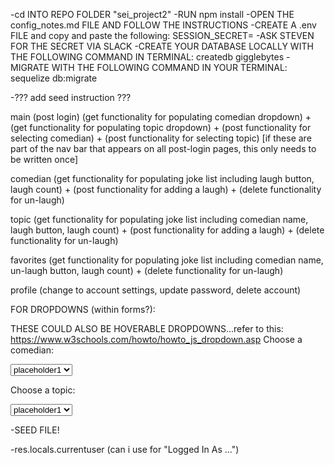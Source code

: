 -cd INTO REPO FOLDER "sei_project2"
-RUN npm install 
-OPEN THE config_notes.md FILE AND FOLLOW THE INSTRUCTIONS
-CREATE A .env FILE and copy and paste the following: SESSION_SECRET=
-ASK STEVEN FOR THE SECRET VIA SLACK
-CREATE YOUR DATABASE LOCALLY WITH THE FOLLOWING COMMAND IN TERMINAL: createdb gigglebytes
-MIGRATE WITH THE FOLLOWING COMMAND IN YOUR TERMINAL: sequelize db:migrate 

-??? add seed instruction ???



main (post login) (get functionality for populating comedian dropdown) + (get functionality for populating topic dropdown) + (post functionality for selecting comedian) + (post functionality for selecting topic) [if these are part of the nav bar that appears on all post-login pages, this only needs to be written once]

comedian (get functionality for populating joke list including laugh button, laugh count) + (post functionality for adding a laugh) + (delete functionality for un-laugh)

topic (get functionality for populating joke list including comedian name, laugh button, laugh count) + (post functionality for adding a laugh) + (delete functionality for un-laugh)

favorites (get functionality for populating joke list including comedian name, un-laugh button, laugh count) + (delete functionality for un-laugh)

profile (change to account settings, update password, delete account) 




FOR DROPDOWNS (within forms?):

THESE COULD ALSO BE HOVERABLE DROPDOWNS...refer to this: https://www.w3schools.com/howto/howto_js_dropdown.asp
<label for="comedians">Choose a comedian:</label>

<select name="comedians" id="comedians">
  <option value="placeholder1">placeholder1</option>
  <option value="placeholder2">placeholder2</option>
  <option value="placeholder3">placeholder3</option>

</select>

<label for="topics">Choose a topic:</label>

<select name="topics" id="topics">
  <option value="placeholder1">placeholder1</option>
  <option value="placeholder2">placeholder2</option>
  <option value="placeholder3">placeholder3</option>

</select>

-SEED FILE!

-res.locals.currentuser (can i use for "Logged In As ...")